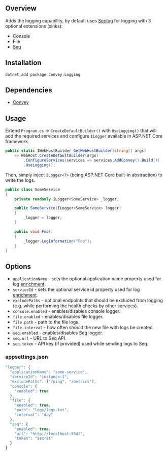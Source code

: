 ## Overview
Adds the logging capability, by default uses [Serilog](https://serilog.net) for logging with 3 optional extensions (sinks):

* Console
* File
* [Seq](https://datalust.co/seq)

## Installation
`dotnet add package Convey.Logging`

## Dependencies

* [Convey](https://www.nuget.org/packages/Convey)

## Usage

Extend `Program.cs` -> `CreateDefaultBuilder()` with `UseLogging()` that will add the required services and configure `ILogger` available in ASP.NET Core framework. 

```csharp
public static IWebHostBuilder GetWebHostBuilder(string[] args)
    => WebHost.CreateDefaultBuilder(args)
        .ConfigureServices(services => services.AddConvey().Build())
        .UseLogging();
```

Then, simply inject `ILogger<T>` (being ASP.NET Core built-in abstraction) to write the logs.

```csharp
public class SomeService
{
    private readonly ILogger<SomeService> _logger;

    public SomeService(ILogger<SomeService> logger)
    {
        _logger = logger;
    }

    public void Foo()
    {
        _logger.LogInformation("Foo");
    }
}
```

## Options
* `applicationName` - sets the optional application name property used for log [enrichment](https://github.com/serilog/serilog/wiki/Enrichment).
* `serviceId` - sets the optional service id property used for log [enrichment](https://github.com/serilog/serilog/wiki/Enrichment).
* `excludePaths` - optional endpoints that should be excluded from logging (e.g. while performing the health checks by other services).
* `console.enabled` - enables/disables console logger.
* `file.enabled` - enables/disables file logger.
* `file.path` - path to the file logs.
* `file.interval` - how often should the new file with logs be created.
* `seq.enabled` - enables/disables [Seq](https://datalust.co/seq) logger.
* `seq.url` - URL to Seq API.
* `seq.token` - API key (if provided) used while sending logs to Seq.


### appsettings.json

```js
"logger": {
  "applicationName": "some-service",
  "serviceId": "instance-1",
  "excludePaths": ["/ping", "/metrics"],
  "console": {
    "enabled": true
  },
  "file": {
    "enabled": true,
    "path": "logs/logs.txt",
    "interval": "day"
  },
  "seq": {
    "enabled": true,
    "url": "http://localhost:5341",
    "token": "secret"
  }
}
```